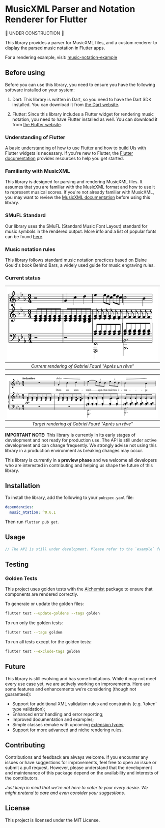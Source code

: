 # MusicXML Parser and Notation Renderer for Flutter

🚧 UNDER CONSTRUCTION 🚧

This library provides a parser for MusicXML files, and a custom renderer to display the parsed music notation in Flutter apps.

For a rendering example, visit: [music-notation-example](https://music-notation-example.netlify.app/)

## Before using

Before you can use this library, you need to ensure you have the following software installed on your system:

1. Dart: This library is written in Dart, so you need to have the Dart SDK installed. You can download it from [the Dart website](https://dart.dev/get-dart).

2. Flutter: Since this library includes a Flutter widget for rendering music notation, you need to have Flutter installed as well. You can download it from [the Flutter website](https://flutter.dev/docs/get-started/install).

### Understanding of Flutter

A basic understanding of how to use Flutter and how to build UIs with Flutter widgets is necessary. If you're new to Flutter, the [Flutter documentation](https://flutter.dev/docs) provides resources to help you get started.

### Familiarity with MusicXML

This library is designed for parsing and rendering MusicXML files. It assumes that you are familiar with the MusicXML format and how to use it to represent musical scores. If you're not already familiar with MusicXML, you may want to review the [MusicXML documentation](https://www.musicxml.com/for-developers/) before using this library.

### SMuFL Standard

Our library uses the SMuFL (Standard Music Font Layout) standard for music symbols in the rendered output. More info and a list of popular fonts can be found [here](https://www.smufl.org/fonts/).

### Music notation rules

This library follows standard music notation practices based on Elaine Gould's book Behind Bars, a widely used guide for music engraving rules.

### Current status

|<img src='./docs/images/current_status_apres.png' width='550'>|
|:--:|
| *Current rendering of Gabriel Fauré "Après un rêve"* |

|<img src='./docs/images/target_apres.png' width='550'>|
|:--:|
| *Target rendering of Gabriel Fauré "Après un rêve"* |

**IMPORTANT NOTE:** This library is currently in its early stages of development and not ready for production use. The API is still under active development and can change frequently. We strongly advise not using this library in a production environment as breaking changes may occur.

This library is currently in a **preview phase** and we welcome all developers who are interested in contributing and helping us shape the future of this library.

## Installation

To install the library, add the following to your `pubspec.yaml` file:

```yaml
dependencies:
  music_ntation: ^0.0.1
```

Then run `flutter pub get`.

## Usage

```dart
// The API is still under development. Please refer to the `example` folder for usage details.
```

## Testing

### Golden Tests

This project uses golden tests with the [Alchemist](https://pub.dev/packages/alchemist) package to ensure that components are rendered correctly.

To generate or update the golden files:

```sh
flutter test --update-goldens --tags golden
```

To run only the golden tests:

```sh
flutter test --tags golden
```

To run all tests except for the golden tests:

```sh
flutter test --exclude-tags golden
```

## Future

This library is still evolving and has some limitations. While it may not meet every use case yet, we are actively working on improvements. Here are some features and enhancements we’re considering (though not guaranteed):

- Support for additional XML validation rules and constraints (e.g. 'token' type validation);
- Enhanced error handling and error reporting;
- Improved documentation and examples;
- Simple classes remake with upcoming [extension types](https://github.com/dart-lang/language/issues/2727);
- Support for more advanced and niche rendering rules.

## Contributing

Contributions and feedback are always welcome. If you encounter any issues or have suggestions for improvements, feel free to open an issue or submit a pull request. However, please understand that the development and maintenance of this package depend on the availability and interests of the contributors.

*Just keep in mind that we're not here to cater to your every desire. We might pretend to care and even consider your suggestions.*

## License

This project is licensed under the MIT License.
